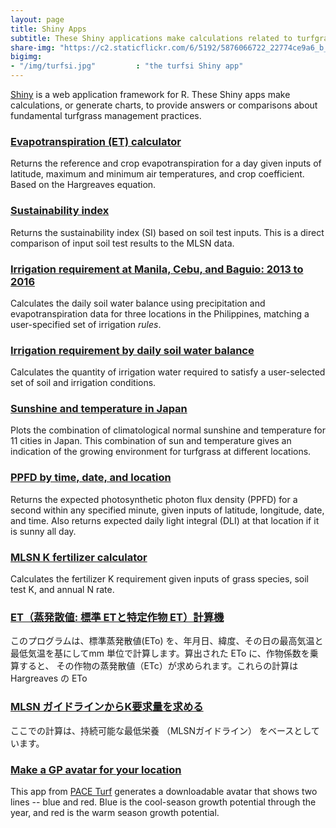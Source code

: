 ```yaml
---
layout: page
title: Shiny Apps
subtitle: These Shiny applications make calculations related to turfgrass management
share-img: "https://c2.staticflickr.com/6/5192/5876066722_22774ce9a6_b_d.jpg"
bigimg:
- "/img/turfsi.jpg"         : "the turfsi Shiny app"
---
```


[Shiny](https://shiny.rstudio.com/) is a web application framework for R. These Shiny apps make calculations, or generate charts, to provide answers or comparisons about fundamental turfgrass management practices.

### [Evapotranspiration (ET) calculator](https://asianturfgrass.shinyapps.io/ET_calculator/)

Returns the reference and crop evapotranspiration for a day given inputs of latitude, maximum and minimum air temperatures, and crop coefficient. Based on the Hargreaves equation.

### [Sustainability index](https://asianturfgrass.shinyapps.io/turfsi/)

Returns the sustainability index (SI) based on soil test inputs. This is a direct comparison of input soil test results to the MLSN data.

### [Irrigation requirement at Manila, Cebu, and Baguio: 2013 to 2016](https://asianturfgrass.shinyapps.io/irr_ph/)

Calculates the daily soil water balance using precipitation and evapotranspiration data for three locations in the Philippines, matching a user-specified set of irrigation *rules*.

### [Irrigation requirement by daily soil water balance](https://asianturfgrass.shinyapps.io/irrigation/)

Calculates the quantity of irrigation water required to satisfy a user-selected set of soil and irrigation conditions.

### [Sunshine and temperature in Japan](https://asianturfgrass.shinyapps.io/jp_sun_temperature_chart/)

Plots the combination of climatological normal sunshine and temperature for 11 cities in Japan. This combination of sun and temperature gives an indication of the growing environment for turfgrass at different locations.

### [PPFD by time, date, and location](https://asianturfgrass.shinyapps.io/ppfd_by_time/)

Returns the expected photosynthetic photon flux density (PPFD) for a second within any specified minute, given inputs of latitude, longitude, date, and time. Also returns expected daily light integral (DLI) at that location if it is sunny all day.

### [MLSN K fertilizer calculator](https://asianturfgrass.shinyapps.io/mlsn_K/)

Calculates the fertilizer K requirement given inputs of grass species, soil test K, and annual N rate.

### [ET（蒸発散値: 標準 ETと特定作物 ET）計算機](https://asianturfgrass.shinyapps.io/et_calc_jp/)

このプログラムは、標準蒸発散値(ETo) を、年月日、緯度、その日の最高気温と最低気温を基にしてmm 単位で計算します。算出された ETo に、作物係数を乗算すると、 その作物の蒸発散値（ETc）が求められます。これらの計算はHargreaves の ETo

### [MLSN ガイドラインからK要求量を求める](https://asianturfgrass.shinyapps.io/jp_mlsnK/)

ここでの計算は、持続可能な最低栄養 （MLSNガイドライン） をベースとしています。

### [Make a GP avatar for your location](https://paceturf.shinyapps.io/GPAvatar/)

This app from [PACE Turf](https://www.paceturf.org/) generates a downloadable avatar that shows two lines -- blue and red. Blue is the cool-season growth potential through the year, and red is the warm season growth potential. 
